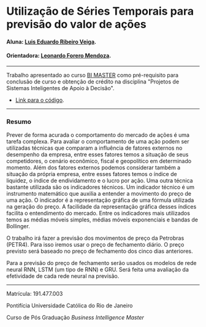 # Utilização de Séries Temporais para previsão do valor de ações 

#### Aluna: [Luis Eduardo Ribeiro Veiga](https://github.com/luis-veiga).
#### Orientadora: [Leonardo Forero Mendoza](https://github.com/leofome8).

---

Trabalho apresentado ao curso [BI MASTER](https://ica.puc-rio.ai/bi-master) como pré-requisito para conclusão de curso e obtenção de crédito na disciplina "Projetos de Sistemas Inteligentes de Apoio à Decisão".

- [Link para o código]().

---

### Resumo

Prever de forma acurada o comportamento do mercado de ações é uma tarefa complexa. Para avaliar o comportamento de uma ação podem ser utilizadas técnicas que comparam a influência de fatores externos no desempenho da empresa, entre esses fatores temos a situação de seus competidores, o cenário econômico, fiscal e geopolítico em determinado momento. Além dos fatores externos podemos considerar também a situação da própria empresa, entre esses fatores temos o índice de liquidez, o índice de endividamento e o lucro por ação. Uma outra técnica bastante utilizada são os indicadores técnicos. Um indicador técnico é um instrumento matemático que auxilia a entender a movimento do preço de uma ação. O indicador é a representação gráfica de uma fórmula utilizada na geração do preço. A facilidade da representação gráfica desses índices facilita o entendimento do mercado. Entre os indicadores mais utilizados temos as médias móveis simples, médias móveis exponenciais e bandas de Bollinger.

O trabalho irá fazer a previsão dos movimentos de preço da Petrobras (PETR4). Para isso iremos usar o preço de fechamento diário. O preço previsto será baseado no preço de fechamento dos cinco dias anteriores.

Para a previsão do preço de fechamento serão usados os modelos de rede neural RNN, LSTM (um tipo de RNN) e GRU. Será feita uma avaliação da efetividade de cada rede neural na previsão.


---

Matrícula: 191.477.003

Pontifícia Universidade Católica do Rio de Janeiro

Curso de Pós Graduação *Business Intelligence Master*
